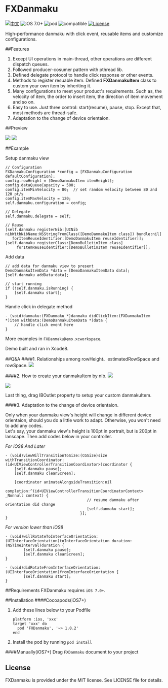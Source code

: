 # FXDanmaku

[![中文](https://img.shields.io/badge/%E4%B8%AD%E6%96%87-Readme-lightgrey.svg)](http://www.jianshu.com/p/42a665b1731d)
![iOS 7.0+](https://img.shields.io/badge/iOS-7.0%2B-orange.svg)
![pod](https://img.shields.io/badge/Cocoapods-v1.0.2-blue.svg)
![compatible](https://img.shields.io/badge/Compatible-Objective--C%2FSwift-yellow.svg)
[![License](https://img.shields.io/badge/License-MIT-green.svg)](https://github.com/ShawnFoo/FXDanmaku/blob/master/LICENSE)



High-performance danmaku with click event, reusable items and customize configurations.

##Features

1. Except UI operations in main-thread, other operations are different dispatch queues.
2. Followed producer-cosumer pattern with pthread lib.
3. Defined delegate protocol to handle click response or other events.
4. Methods to register resuable item. Defined **FXDanmakuItem** class to custom your own item by inheriting it.
5. Many configurations to meet your product's requirements. Such as, the velocity of item, the order to insert item, the direction of item movement and so on.
6. Easy to use. Just three control: start(resume), pause, stop. Except that, most methods are thread-safe.
7. Adaptation to the change of device orientaion.

##Preview

![](http://wx4.sinaimg.cn/large/9161297cgy1fd0v5dm59gg209o0h77wj.gif) 
![](http://wx2.sinaimg.cn/large/9161297cgy1fcylkvn3arg20hy0a1x6p.gif)

##Example

Setup danmaku view

```
// Configuration
FXDanmakuConfiguration *config = [FXDanmakuConfiguration defaultConfiguration];
config.rowHeight = [DemoDanmakuItem itemHeight];
config.dataQueueCapacity = 500;
config.itemMinVelocity = 80;  // set random velocity between 80 and 120 pt/s
config.itemMaxVelocity = 120;
self.danmaku.configuration = config;

// Delegate
self.danmaku.delegate = self;

// Reuse
[self.danmaku registerNib:[UINib nibWithNibName:NSStringFromClass([DemoDanmakuItem class]) bundle:nil]
   forItemReuseIdentifier:[DemoDanmakuItem reuseIdentifier]];
[self.danmaku registerClass:[DemoBulletinItem class] 
     forItemReuseIdentifier:[DemoBulletinItem reuseIdentifier]];
```
Add data

```
// add data for danmaku view to present
DemoDanmakuItemData *data = [DemoDanmakuItemData data];
[self.danmaku addData:data];

// start running
if (!self.danmaku.isRunning) {
	[self.danmaku start];
}
```
Handle click in delegate method

```
- (void)danmaku:(FXDanmaku *)danmaku didClickItem:(FXDanmakuItem *)item withData:(DemoDanmakuItemData *)data {
	// handle click event here
}
```
More examples in `FXDanmakuDemo.xcworkspace`. 

Demo built and ran in Xcode8.

##Q&A
####1. Relationships among rowHeight、estimatedRowSpace and rowSpace.
![](http://wx3.sinaimg.cn/large/9161297cgy1fcyktlu5gnj20k80b475g.jpg)

####2. How to create your danmakuItem by nib.
![](http://wx1.sinaimg.cn/large/9161297cgy1fd35qtq40mj20d104zmxq.jpg)

![](http://wx3.sinaimg.cn/large/9161297cgy1fd35qu2f5hj20bl08lt9l.jpg)

Last thing, drag IBOutlet property to setup your custom danmakuItem.

####3. Adaptation to the change of device orientaion.

Only when your danmaku view's height will change in different device orientaion, should you do a little work to adapt. Otherwise, you won't need to add any codes.	
Let's say, your danmaku view's height is 100pt in portrait, but is 200pt in lanscape. Then add codes below in your controller.
	
*For iOS8 And Later*

	- (void)viewWillTransitionToSize:(CGSize)size withTransitionCoordinator:(id<UIViewControllerTransitionCoordinator>)coordinator {
    	[self.danmaku pause];
    	[self.danmaku cleanScreen];
    
    	[coordinator animateAlongsideTransition:nil
									 completion:^(id<UIViewControllerTransitionCoordinatorContext>  _Nonnull context) {
                                     	// resume danmaku after orientation did change
                                     	[self.danmaku start];
                                 	 }];
	}
		
*For version lower than iOS8*

	- (void)willRotateToInterfaceOrientation:(UIInterfaceOrientation)toInterfaceOrientation duration:(NSTimeInterval)duration {
    		[self.danmaku pause];
    		[self.danmaku cleanScreen];
	}
		
	- (void)didRotateFromInterfaceOrientation:(UIInterfaceOrientation)fromInterfaceOrientation {
    		[self.danmaku start];
	}
	

##Requirements
FXDanmaku requires `iOS 7.0+`.

##Installation
####Cocoapods(iOS7+)

1. Add these lines below to your Podfile 
	
	```
	platform :ios, 'xxx'
	target 'xxx' do
	  pod 'FXDanmaku', '~> 1.0.2'
	end
	```
2. Install the pod by running `pod install`

####Manually(iOS7+)
Drag `FXDanmaku` document to your project

## License
FXDanmaku is provided under the MIT license. See LICENSE file for details.


